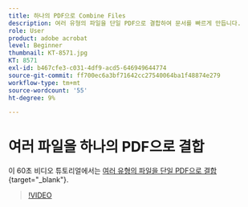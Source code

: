 ```yaml
---
title: 하나의 PDF으로 Combine Files
description: 여러 유형의 파일을 단일 PDF으로 결합하여 문서를 빠르게 만듭니다.
role: User
product: adobe acrobat
level: Beginner
thumbnail: KT-8571.jpg
KT: 8571
exl-id: b467cfe3-c031-4df9-acd5-646949644774
source-git-commit: ff700ec6a3bf71642cc27540064ba1f48874e279
workflow-type: tm+mt
source-wordcount: '55'
ht-degree: 9%

---
```


# 여러 파일을 하나의 PDF으로 결합

이 60초 비디오 튜토리얼에서는 [여러 유형의 파일을 단일 PDF으로 결합](https://www.adobe.com/kr/acrobat/online/merge-pdf.html){target=&quot;_blank&quot;}.

>[!VIDEO](https://video.tv.adobe.com/v/336361?hidetitle=true)
